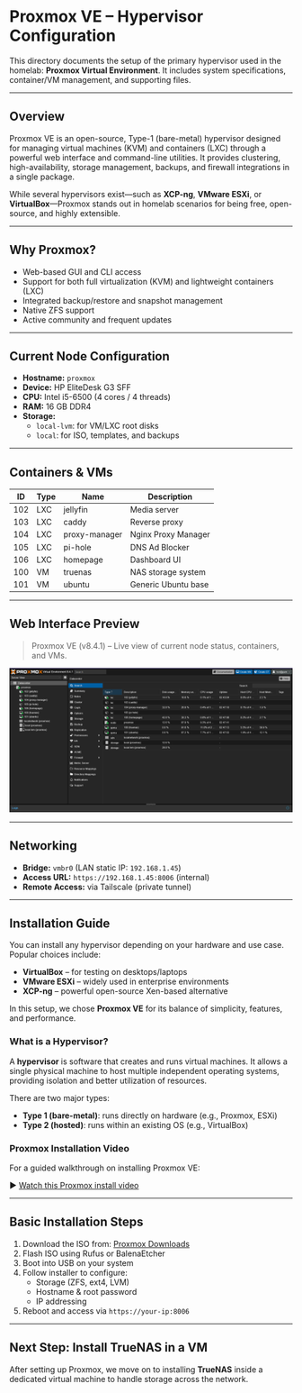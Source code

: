 # Proxmox VE – Hypervisor Configuration

This directory documents the setup of the primary hypervisor used in the homelab: **Proxmox Virtual Environment**. It includes system specifications, container/VM management, and supporting files.

---

## Overview

Proxmox VE is an open-source, Type-1 (bare-metal) hypervisor designed for managing virtual machines (KVM) and containers (LXC) through a powerful web interface and command-line utilities. It provides clustering, high-availability, storage management, backups, and firewall integrations in a single package.

While several hypervisors exist—such as **XCP-ng**, **VMware ESXi**, or **VirtualBox**—Proxmox stands out in homelab scenarios for being free, open-source, and highly extensible.

---

## Why Proxmox?

- Web-based GUI and CLI access
- Support for both full virtualization (KVM) and lightweight containers (LXC)
- Integrated backup/restore and snapshot management
- Native ZFS support
- Active community and frequent updates

---

## Current Node Configuration

- **Hostname:** `proxmox`
- **Device:** HP EliteDesk G3 SFF
- **CPU:** Intel i5-6500 (4 cores / 4 threads)
- **RAM:** 16 GB DDR4
- **Storage:**  
  - `local-lvm`: for VM/LXC root disks  
  - `local`: for ISO, templates, and backups

---

## Containers & VMs

| ID  | Type | Name            | Description           |
|-----|------|------------------|------------------------|
| 102 | LXC  | jellyfin         | Media server          |
| 103 | LXC  | caddy            | Reverse proxy         |
| 104 | LXC  | proxy-manager    | Nginx Proxy Manager   |
| 105 | LXC  | pi-hole          | DNS Ad Blocker        |
| 106 | LXC  | homepage         | Dashboard UI          |
| 100 | VM   | truenas          | NAS storage system    |
| 101 | VM   | ubuntu           | Generic Ubuntu base   |

---

## Web Interface Preview

> Proxmox VE (v8.4.1) – Live view of current node status, containers, and VMs.

![Proxmox Dashboard](../../assets/screenshots/proxmox.png)

---

## Networking

- **Bridge:** `vmbr0` (LAN static IP: `192.168.1.45`)
- **Access URL:** `https://192.168.1.45:8006` (internal)
- **Remote Access:** via Tailscale (private tunnel)

---

## Installation Guide

You can install any hypervisor depending on your hardware and use case. Popular choices include:

- **VirtualBox** – for testing on desktops/laptops
- **VMware ESXi** – widely used in enterprise environments
- **XCP-ng** – powerful open-source Xen-based alternative

In this setup, we chose **Proxmox VE** for its balance of simplicity, features, and performance. 

### What is a Hypervisor?

A **hypervisor** is software that creates and runs virtual machines. It allows a single physical machine to host multiple independent operating systems, providing isolation and better utilization of resources.

There are two major types:
- **Type 1 (bare-metal)**: runs directly on hardware (e.g., Proxmox, ESXi)
- **Type 2 (hosted)**: runs within an existing OS (e.g., VirtualBox)

### Proxmox Installation Video

For a guided walkthrough on installing Proxmox VE:

▶️ [Watch this Proxmox install video](https://youtu.be/zngSuqCM4d8?si=VxF1lRa_8nT1dMJa)

---

## Basic Installation Steps

1. Download the ISO from: [Proxmox Downloads](https://www.proxmox.com/en/downloads)
2. Flash ISO using Rufus or BalenaEtcher
3. Boot into USB on your system
4. Follow installer to configure:
   - Storage (ZFS, ext4, LVM)
   - Hostname & root password
   - IP addressing
5. Reboot and access via `https://your-ip:8006`

---

## Next Step: Install TrueNAS in a VM

After setting up Proxmox, we move on to installing **TrueNAS** inside a dedicated virtual machine to handle storage across the network.
